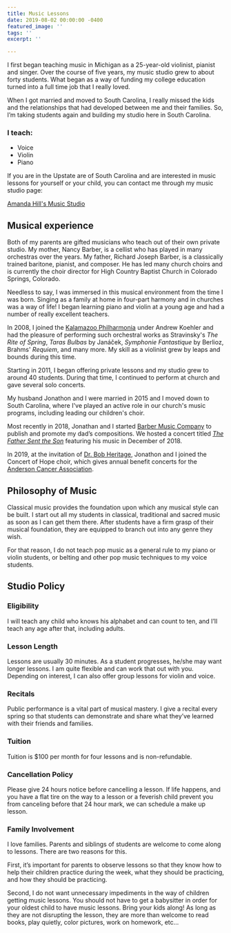 ```yaml
---
title: Music Lessons
date: 2019-08-02 00:00:00 -0400
featured_image: ''
tags: ''
excerpt: ''

---
```

I first began teaching music in Michigan as a 25-year-old violinist, pianist and singer. Over the course of five years, my music studio grew to about forty students. What began as a way of funding my college education turned into a full time job that I really loved.

When I got married and moved to South Carolina, I really missed the kids and the relationships that had developed between me and their families. So, I’m taking students again and building my studio here in South Carolina.

### I teach:

* Voice
* Violin
* Piano

If you are in the Upstate are of South Carolina and are interested in music lessons for yourself or your child, you can contact me through my music studio page:

<a href="https://fons.app/@amandakhill" style="display:inline-block;text-align:center;">Amanda Hill's Music Studio</a>

## Musical experience

Both of my parents are gifted musicians who teach out of their own private studio. My mother, Nancy Barber, is a cellist who has played in many orchestras over the years. My father, Richard Joseph Barber, is a classically trained baritone, pianist, and composer. He has led many church choirs and is currently the choir director for High Country Baptist Church in Colorado Springs, Colorado.

Needless to say, I was immersed in this musical environment from the time I was born. Singing as a family at home in four-part harmony and in churches was a way of life! I began learning piano and violin at a young age and had a number of really excellent teachers.

In 2008, I joined the [Kalamazoo Philharmonia](https://reason.kzoo.edu/philharmonia/) under Andrew Koehler and had the pleasure of performing such orchestral works as Stravinsky's _The Rite of Spring_, _Taras Bulbas_ by Janáček, _Symphonie Fantastique_ by Berlioz, Brahms' _Requiem_, and many more. My skill as a violinist grew by leaps and bounds during this time.

Starting in 2011, I began offering private lessons and my studio grew to around 40 students. During that time, I continued to perform at church and gave several solo concerts.

My husband Jonathon and I were married in 2015 and I moved down to South Carolina, where I've played an active role in our church's music programs, including leading our children's choir.

Most recently in 2018, Jonathan and I started [Barber Music Company](https://www.patreon.com/barbermusiccompany) to publish and promote my dad’s compositions. We hosted a concert titled [_The Father Sent the Son_](http://barbermusic.events/) featuring his music in December of 2018.

In 2019, at the invitation of [Dr. Bob Heritage](https://www.gamac.org/leaders), Jonathon and I joined the Concert of Hope choir, which gives annual benefit concerts for the [Anderson Cancer Association](http://www.cancerassociationanderson.org/).

## Philosophy of Music

Classical music provides the foundation upon which any musical style can be built. I start out all my students in classical, traditional and sacred music as soon as I can get them there. After students have a firm grasp of their musical foundation, they are equipped to branch out into any genre they wish.

For that reason, I do not teach pop music as a general rule to my piano or violin students, or belting and other pop music techniques to my voice students.

## Studio Policy

### Eligibility

I will teach any child who knows his alphabet and can count to ten, and I’ll teach any age after that, including adults.

### Lesson Length

Lessons are usually 30 minutes. As a student progresses, he/she may want longer lessons. I am quite flexible and can work that out with you. Depending on interest, I can also offer group lessons for violin and voice.

### Recitals

Public performance is a vital part of musical mastery. I give a recital every spring so that students can demonstrate and share what they’ve learned with their friends and families.

### Tuition

Tuition is $100 per month for four lessons and is non-refundable.

### Cancellation Policy

Please give 24 hours notice before cancelling a lesson. If life happens, and you have a flat tire on the way to a lesson or a feverish child prevent you from canceling before that 24 hour mark, we can schedule a make up lesson.

### Family Involvement

I love families. Parents and siblings of students are welcome to come along to lessons. There are two reasons for this.

First, it’s important for parents to observe lessons so that they know how to help their children practice during the week, what they should be practicing, and how they should be practicing.

Second, I do not want unnecessary impediments in the way of children getting music lessons. You should not have to get a babysitter in order for your oldest child to have music lessons. Bring your kids along! As long as they are not disrupting the lesson, they are more than welcome to read books, play quietly, color pictures, work on homework, etc…